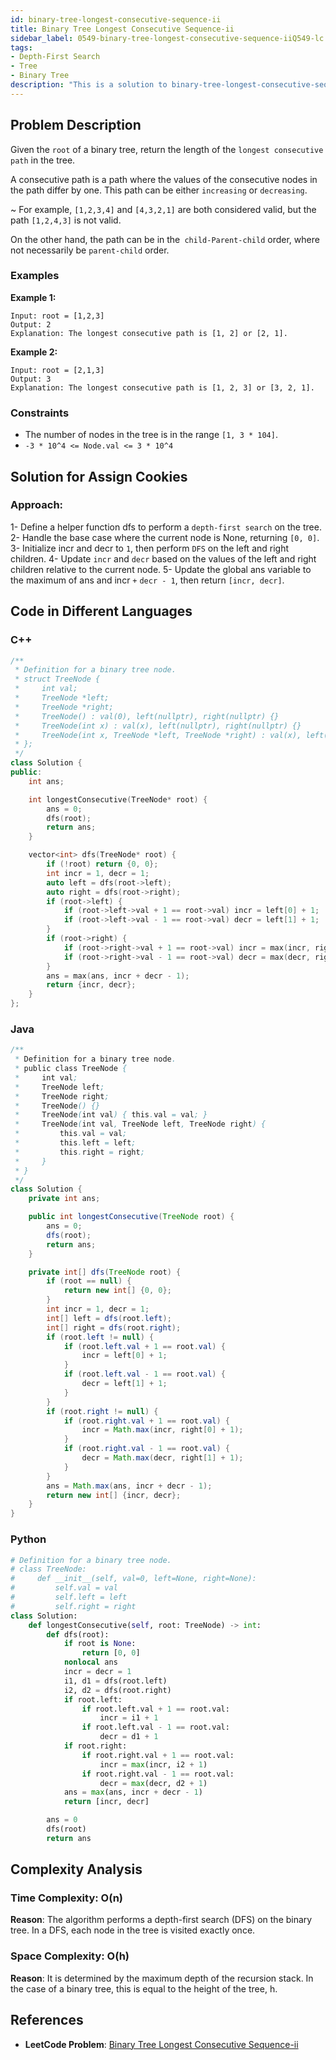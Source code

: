 ```yaml
---
id: binary-tree-longest-consecutive-sequence-ii
title: Binary Tree Longest Consecutive Sequence-ii
sidebar_label: 0549-binary-tree-longest-consecutive-sequence-iiQ549-lc
tags:
- Depth-First Search
- Tree
- Binary Tree
description: "This is a solution to binary-tree-longest-consecutive-sequence-ii problem on LeetCode."
---
```


## Problem Description

Given the `root` of a binary tree, return the length of the `longest consecutive path` in the tree.

A consecutive path is a path where the values of the consecutive nodes in the path differ by one. This path can be either `increasing` or `decreasing`.

  ~ For example, `[1,2,3,4]` and `[4,3,2,1]` are both considered valid, but the path `[1,2,4,3]` is not valid.

On the other hand, the path can be in the` child-Parent-child` order, where not necessarily be `parent-child` order.

### Examples

**Example 1:**

```
Input: root = [1,2,3]
Output: 2
Explanation: The longest consecutive path is [1, 2] or [2, 1].

```

**Example 2:**

```
Input: root = [2,1,3]
Output: 3
Explanation: The longest consecutive path is [1, 2, 3] or [3, 2, 1].

```


### Constraints

- The number of nodes in the tree is in the range `[1, 3 * 104]`.
- `-3 * 10^4 <= Node.val <= 3 * 10^4`

## Solution for Assign Cookies

### Approach:

1- Define a helper function dfs to perform a `depth-first search` on the tree.
2- Handle the base case where the current node is None, returning `[0, 0]`.
3- Initialize incr and decr to `1`, then perform `DFS` on the left and right children.
4- Update `incr` and `decr` based on the values of the left and right children relative to the current node.
5- Update the global ans variable to the maximum of ans and incr `+` `decr - 1`, then return `[incr, decr]`.

## Code in Different Languages

### C++

```cpp
/**
 * Definition for a binary tree node.
 * struct TreeNode {
 *     int val;
 *     TreeNode *left;
 *     TreeNode *right;
 *     TreeNode() : val(0), left(nullptr), right(nullptr) {}
 *     TreeNode(int x) : val(x), left(nullptr), right(nullptr) {}
 *     TreeNode(int x, TreeNode *left, TreeNode *right) : val(x), left(left), right(right) {}
 * };
 */
class Solution {
public:
    int ans;

    int longestConsecutive(TreeNode* root) {
        ans = 0;
        dfs(root);
        return ans;
    }

    vector<int> dfs(TreeNode* root) {
        if (!root) return {0, 0};
        int incr = 1, decr = 1;
        auto left = dfs(root->left);
        auto right = dfs(root->right);
        if (root->left) {
            if (root->left->val + 1 == root->val) incr = left[0] + 1;
            if (root->left->val - 1 == root->val) decr = left[1] + 1;
        }
        if (root->right) {
            if (root->right->val + 1 == root->val) incr = max(incr, right[0] + 1);
            if (root->right->val - 1 == root->val) decr = max(decr, right[1] + 1);
        }
        ans = max(ans, incr + decr - 1);
        return {incr, decr};
    }
};

```
### Java

```java
/**
 * Definition for a binary tree node.
 * public class TreeNode {
 *     int val;
 *     TreeNode left;
 *     TreeNode right;
 *     TreeNode() {}
 *     TreeNode(int val) { this.val = val; }
 *     TreeNode(int val, TreeNode left, TreeNode right) {
 *         this.val = val;
 *         this.left = left;
 *         this.right = right;
 *     }
 * }
 */
class Solution {
    private int ans;

    public int longestConsecutive(TreeNode root) {
        ans = 0;
        dfs(root);
        return ans;
    }

    private int[] dfs(TreeNode root) {
        if (root == null) {
            return new int[] {0, 0};
        }
        int incr = 1, decr = 1;
        int[] left = dfs(root.left);
        int[] right = dfs(root.right);
        if (root.left != null) {
            if (root.left.val + 1 == root.val) {
                incr = left[0] + 1;
            }
            if (root.left.val - 1 == root.val) {
                decr = left[1] + 1;
            }
        }
        if (root.right != null) {
            if (root.right.val + 1 == root.val) {
                incr = Math.max(incr, right[0] + 1);
            }
            if (root.right.val - 1 == root.val) {
                decr = Math.max(decr, right[1] + 1);
            }
        }
        ans = Math.max(ans, incr + decr - 1);
        return new int[] {incr, decr};
    }
}

```

### Python

```python
# Definition for a binary tree node.
# class TreeNode:
#     def __init__(self, val=0, left=None, right=None):
#         self.val = val
#         self.left = left
#         self.right = right
class Solution:
    def longestConsecutive(self, root: TreeNode) -> int:
        def dfs(root):
            if root is None:
                return [0, 0]
            nonlocal ans
            incr = decr = 1
            i1, d1 = dfs(root.left)
            i2, d2 = dfs(root.right)
            if root.left:
                if root.left.val + 1 == root.val:
                    incr = i1 + 1
                if root.left.val - 1 == root.val:
                    decr = d1 + 1
            if root.right:
                if root.right.val + 1 == root.val:
                    incr = max(incr, i2 + 1)
                if root.right.val - 1 == root.val:
                    decr = max(decr, d2 + 1)
            ans = max(ans, incr + decr - 1)
            return [incr, decr]

        ans = 0
        dfs(root)
        return ans
```

## Complexity Analysis

### Time Complexity: O(n)
**Reason**: The algorithm performs a depth-first search (DFS) on the binary tree. In a DFS, each node in the tree is visited exactly once.

### Space Complexity: O(h)
**Reason**: It is determined by the maximum depth of the recursion stack. In the case of a binary tree, this is equal to the height of the tree, h.

## References

- **LeetCode Problem**: [Binary Tree Longest Consecutive Sequence-ii](https://leetcode.com/problems/binary-tree-longest-consecutive-sequence-ii/)
